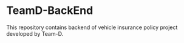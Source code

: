 # TeamD-BackEnd
This repository contains backend of vehicle insurance policy project developed by Team-D.
